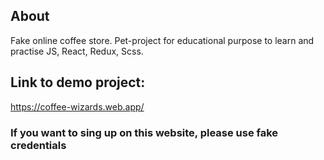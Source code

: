 ## About
Fake online coffee store.
Pet-project for educational purpose to learn and practise JS, React, Redux, Scss.

## Link to demo project:
https://coffee-wizards.web.app/

### If you want to sing up on this website, please use fake credentials
